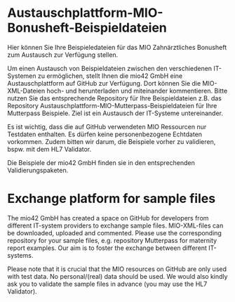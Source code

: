 # Austauschplattform-MIO-Bonusheft-Beispieldateien

Hier können Sie Ihre Beispieledateien für das MIO Zahnärztliches Bonusheft zum Austausch zur Verfügung stellen.

Um einen Austausch von Beispieldateien zwischen den verschiedenen IT-Systemen zu ermöglichen, stellt Ihnen die mio42 GmbH eine Austauschplattform auf GitHub zur Verfügung. Dort können Sie die MIO-XML-Dateien hoch- und herunterladen und miteinander kommentieren. Bitte nutzen Sie das entsprechende Repository für Ihre Beispieldateien z.B. das Repository Austauschplattform-MIO-Mutterpass-Beispieldateien für Ihre Mutterpass Beispiele. Ziel ist ein Austausch der IT-Systeme untereinander.

Es ist wichtig, dass die auf GitHub verwendeten MIO Ressourcen nur Testdaten enthalten. Es dürfen keine personenbezogene Echtdaten vorkommen. Zudem bitten wir darum, die Beispiele vorher zu validieren, bspw. mit dem HL7 Validator.

Die Beispiele der mio42 GmbH finden sie in den entsprechenden Validierungspaketen. 


# Exchange platform for sample files

The mio42 GmbH has created a space on GitHub for developers from different IT-system providers to exchange sample files. MIO-XML-files can be downloaded, uploaded and commented. Please use the corresponding repository for your sample files, e.g. repository Mutterpass for maternity report examples. Our aim is to foster the exchange between different IT-systems.

Please note that it is crucial that the MIO resources on GitHub are only used with test data. No personal/(real) data should be used. We would also kindly ask you to validate the sample files in advance (you may use the HL7 Validator).
